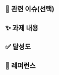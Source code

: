 ## 📌 관련 이슈(선택)
<!-- 관련있는 이슈 번호(#000)을 적어주세요.
  해당 pull request merge와 함께 이슈를 닫으려면
  closed #Issue_number를 적어주세요 -->

## ✨ 과제 내용
<!-- 과제에 대한 설명을 적어주세요 -->

## ✅ 달성도
<!-- 예시 <br> - 아이디 입력 시 이메일 형식이 아닐 때 입력창 하단에 안내 문구 표시 <br> - 비밀번호 입력 시 8자 미만일 때 입력창 하단에 안내 문구 표시 -->

## 📸 레퍼런스
<!-- 스크린샷이 필요한 과제면 스크린샷을 첨부해주세요. <br> 참고할 사항 또는 궁금한 사항이 있다면 적어주세요 -->
